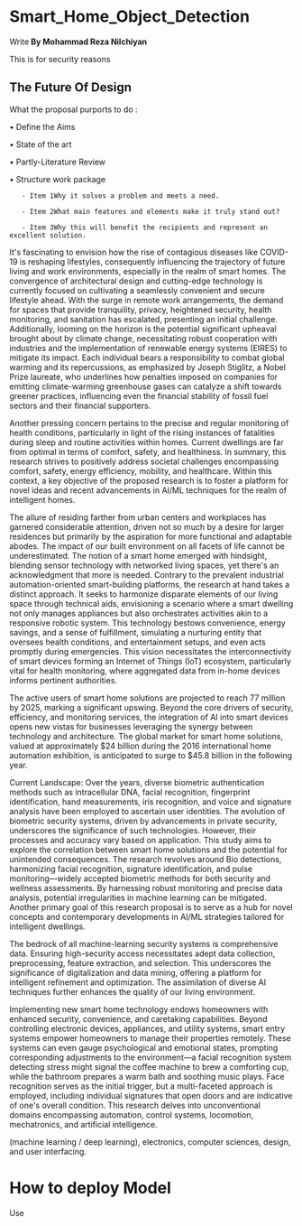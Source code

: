 # Smart_Home_Object_Detection
Write<b> By Mohammad Reza Nilchiyan</b>

This is for security reasons 

## The Future Of Design
What the proposal purports to do :

• Define the Aims 

• State of the art  

• Partly-Literature Review

• Structure work package


       - Item 1Why it solves a problem and meets a need.
        
       - Item 2What main features and elements make it truly stand out?
        
       - Item 3Why this will benefit the recipients and represent an excellent solution.




It's fascinating to envision how the rise of contagious diseases like COVID-19 is reshaping lifestyles, consequently influencing the trajectory of future living and work environments, especially in the realm of smart homes. The convergence of architectural design and cutting-edge technology is currently focused on cultivating a seamlessly convenient and secure lifestyle ahead. With the surge in remote work arrangements, the demand for spaces that provide tranquility, privacy, heightened security, health monitoring, and sanitation has escalated, presenting an initial challenge. Additionally, looming on the horizon is the potential significant upheaval brought about by climate change, necessitating robust cooperation with industries and the implementation of renewable energy systems (EIRES) to mitigate its impact. Each individual bears a responsibility to combat global warming and its repercussions, as emphasized by Joseph Stiglitz, a Nobel Prize laureate, who underlines how penalties imposed on companies for emitting climate-warming greenhouse gases can catalyze a shift towards greener practices, influencing even the financial stability of fossil fuel sectors and their financial supporters.

Another pressing concern pertains to the precise and regular monitoring of health conditions, particularly in light of the rising instances of fatalities during sleep and routine activities within homes. Current dwellings are far from optimal in terms of comfort, safety, and healthiness. In summary, this research strives to positively address societal challenges encompassing comfort, safety, energy efficiency, mobility, and healthcare. Within this context, a key objective of the proposed research is to foster a platform for novel ideas and recent advancements in AI/ML techniques for the realm of intelligent homes.

The allure of residing farther from urban centers and workplaces has garnered considerable attention, driven not so much by a desire for larger residences but primarily by the aspiration for more functional and adaptable abodes. The impact of our built environment on all facets of life cannot be underestimated. The notion of a smart home emerged with hindsight, blending sensor technology with networked living spaces, yet there's an acknowledgment that more is needed. Contrary to the prevalent industrial automation-oriented smart-building platforms, the research at hand takes a distinct approach. It seeks to harmonize disparate elements of our living space through technical aids, envisioning a scenario where a smart dwelling not only manages appliances but also orchestrates activities akin to a responsive robotic system. This technology bestows convenience, energy savings, and a sense of fulfillment, simulating a nurturing entity that oversees health conditions, and entertainment setups, and even acts promptly during emergencies. This vision necessitates the interconnectivity of smart devices forming an Internet of Things (IoT) ecosystem, particularly vital for health monitoring, where aggregated data from in-home devices informs pertinent authorities.

The active users of smart home solutions are projected to reach 77 million by 2025, marking a significant upswing. Beyond the core drivers of security, efficiency, and monitoring services, the integration of AI into smart devices opens new vistas for businesses leveraging the synergy between technology and architecture. The global market for smart home solutions, valued at approximately $24 billion during the 2016 international home automation exhibition, is anticipated to surge to $45.8 billion in the following year.

Current Landscape:
Over the years, diverse biometric authentication methods such as intracellular DNA, facial recognition, fingerprint identification, hand measurements, iris recognition, and voice and signature analysis have been employed to ascertain user identities. The evolution of biometric security systems, driven by advancements in private security, underscores the significance of such technologies. However, their processes and accuracy vary based on application. This study aims to explore the correlation between smart home solutions and the potential for unintended consequences. The research revolves around Bio detections, harmonizing facial recognition, signature identification, and pulse monitoring—widely accepted biometric methods for both security and wellness assessments. By harnessing robust monitoring and precise data analysis, potential irregularities in machine learning can be mitigated. Another primary goal of this research proposal is to serve as a hub for novel concepts and contemporary developments in AI/ML strategies tailored for intelligent dwellings.

The bedrock of all machine-learning security systems is comprehensive data. Ensuring high-security access necessitates adept data collection, preprocessing, feature extraction, and selection. This underscores the significance of digitalization and data mining, offering a platform for intelligent refinement and optimization. The assimilation of diverse AI techniques further enhances the quality of our living environment.

Implementing new smart home technology endows homeowners with enhanced security, convenience, and caretaking capabilities. Beyond controlling electronic devices, appliances, and utility systems, smart entry systems empower homeowners to manage their properties remotely. These systems can even gauge psychological and emotional states, prompting corresponding adjustments to the environment—a facial recognition system detecting stress might signal the coffee machine to brew a comforting cup, while the bathroom prepares a warm bath and soothing music plays. Face recognition serves as the initial trigger, but a multi-faceted approach is employed, including individual signatures that open doors and are indicative of one's overall condition. This research delves into unconventional domains encompassing automation, control systems, locomotion, mechatronics, and artificial intelligence.


(machine learning / deep learning), electronics, computer sciences, design, and user interfacing.
        

# How to deploy Model
Use 

